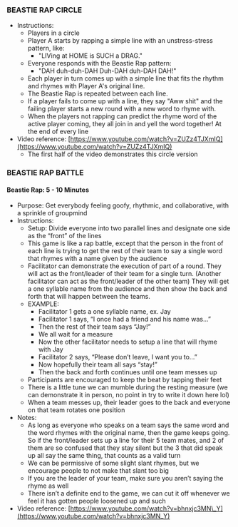 ### BEASTIE RAP CIRCLE

* Instructions:   
  * Players in a circle  
  * Player A starts by rapping a simple line with an unstress-stress pattern, like:  
    * "LIVing at HOME is SUCH a DRAG."	  
  * Everyone responds with the Beastie Rap pattern:  
    * "DAH duh-duh-DAH Duh-DAH duh-DAH DAH\!"  
  * Each player in turn comes up with a simple line that fits the rhythm and rhymes with Player A's original line.   
  * The Beastie Rap is repeated between each line.  
  * If a player fails to come up with a line, they say "Aww shit" and the failing player starts a new round with a new word to rhyme with.  
  * When the players not rapping can predict the rhyme word of the active player coming, they all join in and yell the word together\! At the end of every line  
* Video reference: [https://www.youtube.com/watch?v=ZUZz4TJXmIQ](https://www.youtube.com/watch?v=ZUZz4TJXmIQ)  
  * The first half of the video demonstrates this circle version

### BEASTIE RAP BATTLE

#### Beastie Rap: 5 \- 10 Minutes

* Purpose: Get everybody feeling goofy, rhythmic, and collaborative, with a sprinkle of groupmind  
* Instructions:   
  * Setup: Divide everyone into two parallel lines and designate one side as the “front” of the lines  
  * This game is like a rap battle, except that the person in the front of each line is trying to get the rest of their team to say a single word that rhymes with a name given by the audience  
  * Facilitator can demonstrate the execution of part of a round. They will act as the front/leader of their team for a single turn. (Another facilitator can act as the front/leader of the other team) They will get a one syllable name from the audience and then show the back and forth that will happen between the teams.  
  * EXAMPLE:  
    * Facilitator 1 gets a one syllable name, ex. Jay  
    * Facilitator 1 says, “I once had a friend and his name was…”  
    * Then the rest of their team says “Jay\!”  
    * We all wait for a measure  
    * Now the other facilitator needs to setup a line that will rhyme with Jay  
    * Facilitator 2 says, “Please don’t leave, I want you to…”  
    * Now hopefully their team all says “stay\!”  
    * Then the back and forth continues until one team messes up  
  * Participants are encouraged to keep the beat by tapping their feet  
  * There is a little tune we can mumble during the resting measure (we can demonstrate it in person, no point in try to write it down here lol)  
  * When a team messes up, their leader goes to the back and everyone on that team rotates one position  
* Notes:  
  * As long as everyone who speaks on a team says the same word and the word rhymes with the original name, then the game keeps going. So if the front/leader sets up a line for their 5 team mates, and 2 of them are so confused that they stay silent but the 3 that did speak up all say the same thing, that counts as a valid turn  
  * We can be permissive of some slight slant rhymes, but we encourage people to not make that slant too big  
  * If you are the leader of your team, make sure you aren’t saying the rhyme as well  
  * There isn’t a definite end to the game, we can cut it off whenever we feel it has gotten people loosened up and such  
* Video reference: [https://www.youtube.com/watch?v=bhnxjc3MN\_Y](https://www.youtube.com/watch?v=bhnxjc3MN_Y)